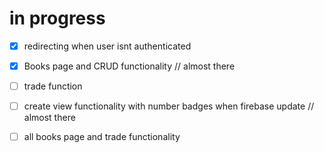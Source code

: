 # in progress

- [x] redirecting when user isnt authenticated
- [x] Books page and CRUD functionality // almost there
- [ ] trade function
- [ ] create view functionality with number badges when firebase update // almost there
- [ ] all books page and trade functionality


